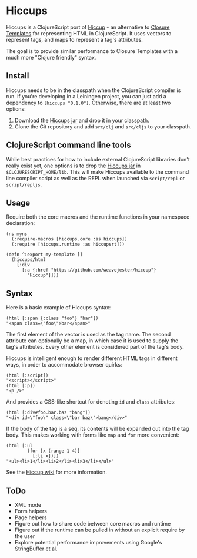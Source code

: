 Hiccups
=======

Hiccups is a ClojureScript port of [Hiccup](https://github.com/weavejester/hiccup) -
an alternative to [Closure Templates](http://code.google.com/closure/templates/)
for representing HTML in ClojureScript. It uses vectors to represent tags,
and maps to represent a tag's attributes.

The goal is to provide similar performance to Closure Templates with a much more "Clojure friendly"
syntax. 

Install
-------

Hiccups needs to be in the classpath when the ClojureScript compiler is run. If you're developing
in a Leiningen project, you can just add a dependency to `[hiccups "0.1.0"]`. Otherwise, there are
at least two options:

1. Download the [Hiccups jar](http://clojars.org/repo/hiccups/hiccups/0.1/hiccups-0.1.jar)
   and drop it in your classpath.
2. Clone the Git repository and add `src/clj` and `src/cljs` to your classpath.

ClojureScript command line tools
--------------------------------

While best practices for how to include external ClojureScript libraries don't really exist yet, one 
options is to drop the [Hiccups jar](http://clojars.org/repo/hiccups/hiccups/0.1/hiccups-0.1.jar)
in `$CLOJURESCRIPT_HOME/lib`. This will make Hiccups available to the command line compiler script
as well as the REPL when launched via `script/repl` or `script/repljs`.
    
Usage
-----

Require both the core macros and the runtime functions in your namespace declaration:

    (ns myns
      (:require-macros [hiccups.core :as hiccups])
      (:require [hiccups.runtime :as hiccupsrt]))
      
    (defn ^:export my-template []      
      (hiccups/html 
        [:div
          [:a {:href "https://github.com/weavejester/hiccup"}
            "Hiccup"]]))

Syntax
------

Here is a basic example of Hiccups syntax:

    (html [:span {:class "foo"} "bar"])
    "<span class=\"foo\">bar</span>"

The first element of the vector is used as the tag name. The second
attribute can optionally be a map, in which case it is used to supply
the tag's attributes. Every other element is considered part of the
tag's body.

Hiccups is intelligent enough to render different HTML tags in different
ways, in order to accommodate browser quirks:

    (html [:script])
    "<script></script>"
    (html [:p])
    "<p />"

And provides a CSS-like shortcut for denoting `id` and `class`
attributes:

    (html [:div#foo.bar.baz "bang"])
    "<div id=\"foo\" class=\"bar baz\">bang</div>"

If the body of the tag is a seq, its contents will be expanded out into
the tag body. This makes working with forms like `map` and `for` more
convenient:

    (html [:ul
            (for [x (range 1 4)]
              [:li x])])
    "<ul><li>1</li><li>2</li><li>3</li></ul>"
    
See the [Hiccup wiki](https://github.com/weavejester/hiccup/wiki) for more information.

ToDo
----

* XML mode
* Form helpers
* Page helpers
* Figure out how to share code between core macros and runtime
* Figure out if the runtime can be pulled in without an explicit require by the user
* Explore potential performance improvements using Google's StringBuffer et al.


